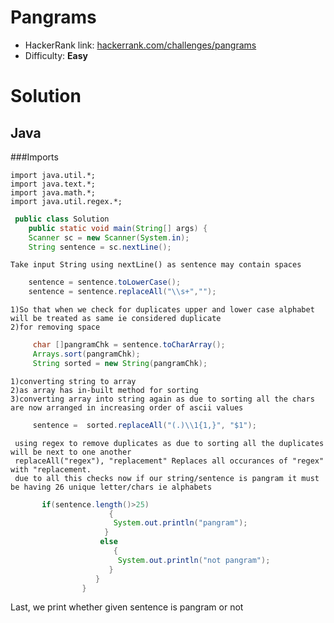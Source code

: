 # Pangrams
- HackerRank link: [hackerrank.com/challenges/pangrams](https://www.hackerrank.com/challenges/pangrams)
- Difficulty: **Easy**


# Solution
## Java
###Imports
```import java.io.*;
import java.util.*;
import java.text.*;
import java.math.*;
import java.util.regex.*;
```
```java
 public class Solution 
    public static void main(String[] args) {
    Scanner sc = new Scanner(System.in);        
    String sentence = sc.nextLine(); 

```
    Take input String using nextLine() as sentence may contain spaces   
```java
    sentence = sentence.toLowerCase();
    sentence = sentence.replaceAll("\\s+","");

```
    1)So that when we check for duplicates upper and lower case alphabet will be treated as same ie considered duplicate
    2)for removing space

```java
     char []pangramChk = sentence.toCharArray();
     Arrays.sort(pangramChk); 
     String sorted = new String(pangramChk); 
```
    1)converting string to array
    2)as array has in-built method for sorting
    3)converting array into string again as due to sorting all the chars are now arranged in increasing order of ascii values 

```java
     sentence =  sorted.replaceAll("(.)\\1{1,}", "$1");
```
     using regex to remove duplicates as due to sorting all the duplicates will be next to one another
     replaceAll("regex"), "replacement" Replaces all occurances of "regex" with "replacement.
     due to all this checks now if our string/sentence is pangram it must be having 26 unique letter/chars ie alphabets  

```java
       if(sentence.length()>25)
                      {
                       System.out.println("pangram");
                     }
                    else
                       {
                        System.out.println("not pangram");
                      }
                   }
                }

```
Last, we print whether given sentence is pangram or not
